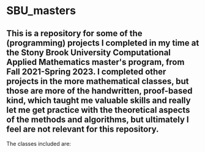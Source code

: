 # SBU_masters

## This is a repository for some of the (programming) projects I completed in my time at the Stony Brook University Computational Applied Mathematics master's program, from Fall 2021-Spring 2023. I completed other projects in the more mathematical classes, but those are more of the handwritten, proof-based kind, which taught me valuable skills and really let me get practice with the theoretical aspects of the methods and algorithms, but ultimately I feel are not relevant for this repository.

The classes included are: 
